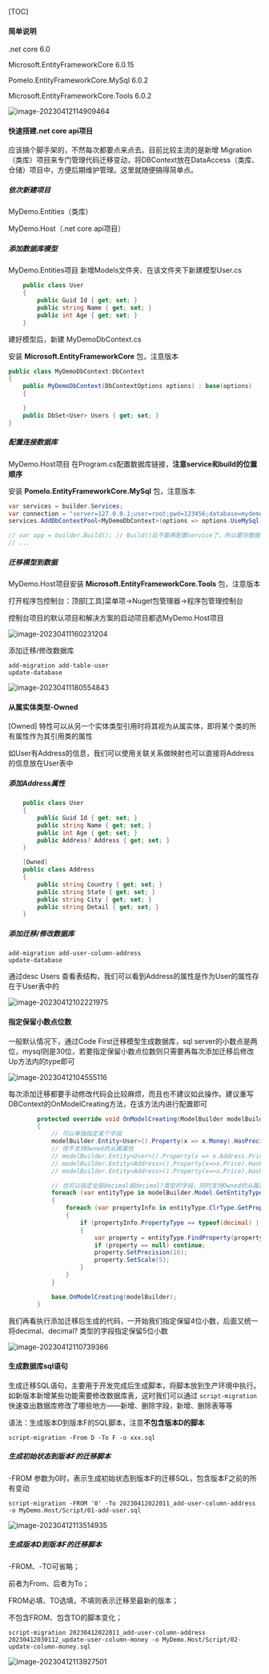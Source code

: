 [TOC]

#### 简单说明

.net core 6.0

Microsoft.EntityFrameworkCore 6.0.15

Pomelo.EntityFrameworkCore.MySql 6.0.2

Microsoft.EntityFrameworkCore.Tools 6.0.2

![image-20230412114909464](https://cdn.jsdelivr.net/gh/logerlink/blogImg/typora-img/image-20230412114909464.png)

#### 快速搭建.net core api项目

应该搞个脚手架的，不然每次都要点来点去。目前比较主流的是新增 Migration（类库）项目来专门管理代码迁移变动，将DBContext放在DataAccess（类库、仓储）项目中，方便后期维护管理。这里就随便搞得简单点。

##### 依次新建项目

MyDemo.Entities（类库）

MyDemo.Host（.net core api项目）

##### 添加数据库模型

MyDemo.Entities项目 新增Models文件夹、在该文件夹下新建模型User.cs

```csharp
    public class User
    {
        public Guid Id { get; set; }
        public string Name { get; set; }
        public int Age { get; set; }
    }
```

建好模型后，新建 MyDemoDbContext.cs

安装 **Microsoft.EntityFrameworkCore** 包，注意版本

```csharp
public class MyDemoDbContext:DbContext
{
    public MyDemoDbContext(DbContextOptions options) : base(options)
    {

    }
    public DbSet<User> Users { get; set; }
}
```

##### 配置连接数据库

MyDemo.Host项目 在Program.cs配置数据库链接，**注意service和build的位置顺序**

安装 **Pomelo.EntityFrameworkCore.MySql** 包，注意版本

```csharp
var services = builder.Services;
var connection = "server=127.0.0.1;user=root;pwd=123456;database=mydemo";
services.AddDbContextPool<MyDemoDbContext>(options => options.UseMySql(connection, ServerVersion.Parse("8.0"), b => b.MigrationsAssembly("MyDemo.Host")));

// var app = builder.Build(); // Build()后不能再配置service了，所以要将数据库相关配置写在build前，卡了我一下午了
// ...
```

##### 迁移模型到数据

MyDemo.Host项目安装 **Microsoft.EntityFrameworkCore.Tools** 包，注意版本

打开程序包控制台：顶部[工具]菜单项->Nuget包管理器->程序包管理控制台

控制台项目的默认项目和解决方案的启动项目都选MyDemo.Host项目

![image-20230411160231204](https://cdn.jsdelivr.net/gh/logerlink/blogImg/typora-img/image-20230411160231204.png)

添加迁移/修改数据库

```shell
add-migration add-table-user
update-database
```

![image-20230411180554843](https://cdn.jsdelivr.net/gh/logerlink/blogImg/typora-img/image-20230411180554843.png)

#### 从属实体类型-Owned

[Owned] 特性可以从另一个实体类型引用时将其视为从属实体，即将某个类的所有属性作为其引用类的属性

如User有Address的信息，我们可以使用关联关系做映射也可以直接将Address的信息放在User表中

##### 添加Address属性

```csharp
    public class User
    {
        public Guid Id { get; set; }
        public string Name { get; set; }
        public int Age { get; set; }
        public Address? Address { get; set; }
    }

    [Owned]
    public class Address
    {
        public string Country { get; set; }
        public string State { get; set; }
        public string City { get; set; }
        public string Detail { get; set; }
    }
```

##### 添加迁移/修改数据库

```shell
add-migration add-user-column-address
update-database
```

通过desc Users 查看表结构，我们可以看到Address的属性是作为User的属性存在于User表中的

![image-20230412102221975](https://cdn.jsdelivr.net/gh/logerlink/blogImg/typora-img/image-20230412102221975.png)

#### 指定保留小数点位数

一般默认情况下，通过Code First迁移模型生成数据库，sql server的小数点是两位，mysql则是30位，若要指定保留小数点位数则只需要再每次添加迁移后修改Up方法内的type即可

![image-20230412104555116](https://cdn.jsdelivr.net/gh/logerlink/blogImg/typora-img/image-20230412104555116.png)

每次添加迁移都要手动修改代码会比较麻烦，而且也不建议如此操作。建议重写DBContext的OnModelCreating方法，在该方法内进行配置即可

```csharp
        protected override void OnModelCreating(ModelBuilder modelBuilder)
        {
            // 可以单独指定某个字段
            modelBuilder.Entity<User>().Property(x => x.Money).HasPrecision(18, 4);
            // 但不支持Owned的从属属性
            // modelBuilder.Entity<User>().Property(x => x.Address.Price).HasPrecision(18, 4);
            // modelBuilder.Entity<Address>().Property(x=>x.Price).HasPrecision(18, 4);
            // modelBuilder.Entity<Address>().Property(x=>x.Price).HasPrecision(18, 4);

            // 也可以指定全部decimal或decimal?类型的字段，同时支持Owned的从属属性，若多次指定则覆盖
            foreach (var entityType in modelBuilder.Model.GetEntityTypes())
            {
                foreach (var propertyInfo in entityType.ClrType.GetProperties())
                {
                    if (propertyInfo.PropertyType == typeof(decimal) || propertyInfo.PropertyType == typeof(decimal?))
                    {
                        var property = entityType.FindProperty(propertyInfo);
                        if (property == null) continue;
                        property.SetPrecision(16);
                        property.SetScale(5);
                    }
                }
            }

            base.OnModelCreating(modelBuilder);
        }
```

我们再看执行添加迁移后生成的代码，一开始我们指定保留4位小数，后面又统一将decimal、decimal? 类型的字段指定保留5位小数

![image-20230412110739366](https://cdn.jsdelivr.net/gh/logerlink/blogImg/typora-img/image-20230412110739366.png)

#### 生成数据库sql语句

生成迁移SQL语句，主要用于开发完成后生成脚本，将脚本放到生产环境中执行。如新版本新增某些功能需要修改数据库表，这时我们可以通过 `script-migration` 快速查出数据库修改了哪些地方——新增、删除字段，新增、删除表等等

语法：生成版本D到版本F的SQL脚本，注意**不包含版本D的脚本**

`script-migration -From D -To F -o xxx.sql`

##### 生成初始状态到版本F的迁移脚本

-FROM 参数为0时，表示生成初始状态到版本F的迁移SQL，包含版本F之前的所有变动

```shell
script-migration -FROM '0' -To 20230412022011_add-user-column-address -o MyDemo.Host/Script/01-add-user.sql
```

![image-20230412113514935](https://cdn.jsdelivr.net/gh/logerlink/blogImg/typora-img/image-20230412113514935.png)

##### 生成版本D到版本F的迁移脚本

-FROM、-TO可省略；

前者为From、后者为To；

FROM必填、TO选填，不填则表示迁移至最新的版本；

不包含FROM、包含TO的脚本变化；

```shell
script-migration 20230412022011_add-user-column-address 20230412030112_update-user-column-money -o MyDemo.Host/Script/02-update-column-money.sql
```

![image-20230412113927501](https://cdn.jsdelivr.net/gh/logerlink/blogImg/typora-img/image-20230412113927501.png)